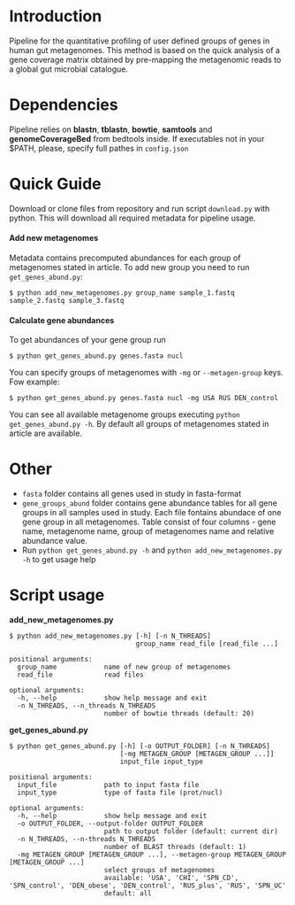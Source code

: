 # Introduction
Pipeline for the quantitative profiling of user defined groups of genes in human gut metagenomes. This method is based on the quick analysis of a gene coverage matrix obtained by pre-mapping the metagenomic reads to a global gut microbial catalogue.

# Dependencies
Pipeline relies on **blastn**, **tblastn**, **bowtie**, **samtools** and **genomeCoverageBed** from bedtools inside. If executables not in your $PATH, please, specify full pathes in `config.json`

# Quick Guide
Download or clone files from repository and run script `download.py` with python. This will download all required metadata for pipeline usage.

#### Add new metagenomes
Metadata contains precomputed abundances for each group of metagenomes stated in article. To add new group you need to run `get_genes_abund.py`:
```
$ python add_new_metagenomes.py group_name sample_1.fastq sample_2.fastq sample_3.fastq
```

#### Calculate gene abundances
To get abundances of your gene group run
```
$ python get_genes_abund.py genes.fasta nucl
```
You can specify groups of metagenomes with `-mg` or `--metagen-group` keys. Fow example:
```
$ python get_genes_abund.py genes.fasta nucl -mg USA RUS DEN_control
```
You can see all available metagenome groups executing `python get_genes_abund.py -h`. By default all groups of metagenomes stated in article are available.

# Other
* `fasta` folder contains all genes used in study in fasta-format
* `gene_groups_abund` folder contains gene abundance tables for all gene groups in all samples used in study. Each file fontains abundace of one gene group in all metagenomes. Table consist of four columns - gene name, metagenome name, group of metagenomes name and relative abundance value.
* Run `python get_genes_abund.py -h` and `python add_new_metagenomes.py -h` to get usage help

# Script usage
**add_new_metagenomes.py**
```
$ python add_new_metagenomes.py [-h] [-n N_THREADS]
                                group_name read_file [read_file ...]

positional arguments:
  group_name            name of new group of metagenomes
  read_file             read files

optional arguments:
  -h, --help            show help message and exit
  -n N_THREADS, --n_threads N_THREADS
                        number of bowtie threads (default: 20)

```
**get_genes_abund.py**
```
$ python get_genes_abund.py [-h] [-o OUTPUT_FOLDER] [-n N_THREADS]
                            [-mg METAGEN_GROUP [METAGEN_GROUP ...]]
                            input_file input_type

positional arguments:
  input_file            path to input fasta file
  input_type            type of fasta file (prot/nucl)

optional arguments:
  -h, --help            show help message and exit
  -o OUTPUT_FOLDER, --output-folder OUTPUT_FOLDER
                        path to output folder (default: current dir)
  -n N_THREADS, --n-threads N_THREADS
                        number of BLAST threads (default: 1)
  -mg METAGEN_GROUP [METAGEN_GROUP ...], --metagen-group METAGEN_GROUP [METAGEN_GROUP ...]
                        select groups of metagenomes
                        available: 'USA', 'CHI', 'SPN_CD', 'SPN_control', 'DEN_obese', 'DEN_control', 'RUS_plus', 'RUS', 'SPN_UC'
                        default: all

```
